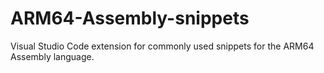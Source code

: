 # ARM64-Assembly-snippets
Visual Studio Code extension for commonly used snippets for the ARM64 Assembly language.

